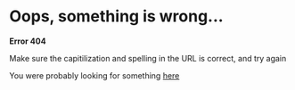 # Oops, something is wrong...

**Error 404**

Make sure the capitilization and spelling in the URL is correct, and try again

You were probably looking for something [here](https://pradymagal.github.io/)
